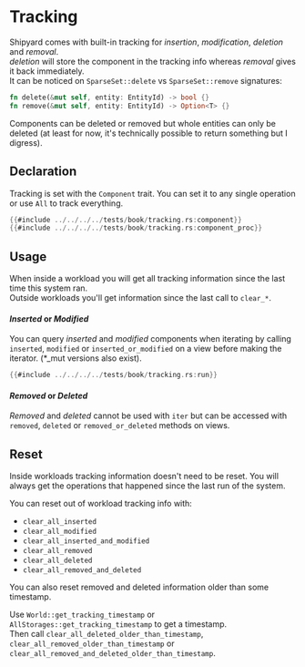 # Tracking

Shipyard comes with built-in tracking for *insertion*, *modification*, *deletion* and *removal*.\
*deletion* will store the component in the tracking info whereas *removal* gives it back immediately.\
It can be noticed on `SparseSet::delete` vs `SparseSet::remove` signatures:

```rs
fn delete(&mut self, entity: EntityId) -> bool {}
fn remove(&mut self, entity: EntityId) -> Option<T> {}
```

Components can be deleted or removed but whole entities can only be deleted (at least for now, it's technically possible to return something but I digress).

## Declaration

Tracking is set with the `Component` trait. You can set it to any single operation or use `All` to track everything.

```rs
{{#include ../../../../tests/book/tracking.rs:component}}
{{#include ../../../../tests/book/tracking.rs:component_proc}}
```

## Usage

When inside a workload you will get all tracking information since the last time this system ran.\
Outside workloads you'll get information since the last call to `clear_*`.

#### *Inserted* or *Modified*

You can query *inserted* and *modified* components when iterating by calling `inserted`, `modified` or `inserted_or_modified` on a view before making the iterator. (*_mut versions also exist).

```rs
{{#include ../../../../tests/book/tracking.rs:run}}
```

#### *Removed* or *Deleted*

*Removed* and *deleted* cannot be used with `iter` but can be accessed with `removed`, `deleted` or `removed_or_deleted` methods on views.

## Reset

Inside workloads tracking information doesn't need to be reset. You will always get the operations that happened since the last run of the system.

You can reset out of workload tracking info with:
- `clear_all_inserted`
- `clear_all_modified`
- `clear_all_inserted_and_modified`
- `clear_all_removed`
- `clear_all_deleted`
- `clear_all_removed_and_deleted`

You can also reset removed and deleted information older than some timestamp.

Use `World::get_tracking_timestamp` or `AllStorages::get_tracking_timestamp` to get a timestamp.\
Then call `clear_all_deleted_older_than_timestamp`, `clear_all_removed_older_than_timestamp` or `clear_all_removed_and_deleted_older_than_timestamp`.

